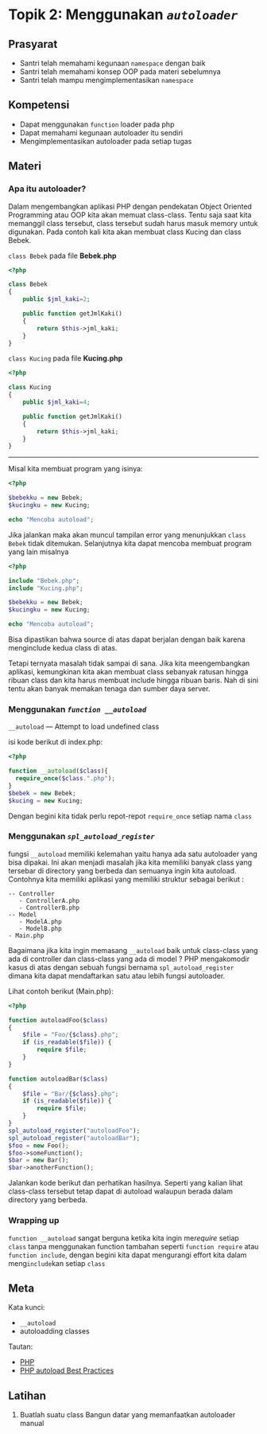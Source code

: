 # Topik 2: Menggunakan *`autoloader`*

## Prasyarat
- Santri telah memahami kegunaan `namespace` dengan baik
- Santri telah memahami konsep OOP pada materi sebelumnya
- Santri telah mampu mengimplementasikan `namespace`

## Kompetensi
- Dapat menggunakan `function` loader pada php
- Dapat memahami kegunaan autoloader itu sendiri
- Mengimplementasikan autoloader pada setiap tugas

## Materi

### Apa itu autoloader?

Dalam mengembangkan aplikasi PHP dengan pendekatan Object Oriented Programming atau OOP kita akan memuat class-class.
Tentu saja saat kita memanggil class tersebut, class tersebut sudah harus masuk memory untuk digunakan.
Pada contoh kali kita akan membuat class Kucing dan class Bebek.

`class Bebek` pada file **Bebek.php**

```php
<?php

class Bebek
{
    public $jml_kaki=2;

    public function getJmlKaki()
    {
        return $this->jml_kaki;
    }
}
```

`class Kucing` pada file **Kucing.php**

```php
<?php

class Kucing
{
    public $jml_kaki=4;

    public function getJmlKaki()
    {
        return $this->jml_kaki;
    }
}
```
---

Misal kita membuat program yang isinya:
```php
<?php

$bebekku = new Bebek;
$kucingku = new Kucing;

echo "Mencoba autoload";
```

Jika jalankan maka akan muncul tampilan error yang menunjukkan `class Bebek` tidak ditemukan.
Selanjutnya kita dapat mencoba membuat program yang lain misalnya

```php
<?php

include "Bebek.php";
include "Kucing.php";

$bebekku = new Bebek;
$kucingku = new Kucing;

echo "Mencoba autoload";
```

Bisa dipastikan bahwa source di atas dapat berjalan dengan baik karena menginclude kedua class di atas.

Tetapi ternyata masalah tidak sampai di sana.
Jika kita meengembangkan aplikasi, kemungkinan kita akan membuat class sebanyak ratusan hingga ribuan class dan kita harus membuat include hingga ribuan baris.
Nah di sini tentu akan banyak memakan tenaga dan sumber daya server.

### Menggunakan *`function __autoload`*

`__autoload` — Attempt to load undefined class

isi kode berikut di index.php:

```php
<?php

function __autoload($class){
  require_once($class.".php");
}
$bebek = new Bebek;
$kucing = new Kucing;

```

Dengan begini kita tidak perlu repot-repot `require_once` setiap nama `class`

### Menggunakan *`spl_autoload_register`*

fungsi `__autoload` memiliki kelemahan yaitu hanya ada satu autoloader yang bisa dipakai.
Ini akan menjadi masalah jika kita memiliki banyak class yang tersebar di directory yang berbeda dan semuanya ingin kita autoload.
Contohnya kita memiliki aplikasi yang memiliki struktur sebagai berikut :

```
-- Controller
   - ControllerA.php
   - ControllerB.php
-- Model
   - ModelA.php
   - ModelB.php
- Main.php
```


Bagaimana jika kita ingin memasang `__autoload` baik untuk class-class yang ada di controller dan class-class yang ada di model ? PHP mengakomodir kasus di atas dengan sebuah fungsi bernama `spl_autoload_register` dimana kita dapat mendaftarkan satu atau lebih fungsi autoloader.

Lihat contoh berikut (Main.php):

```php
<?php

function autoloadFoo($class)
{
    $file = "Foo/{$class}.php";
    if (is_readable($file)) {
        require $file;
    }
}

function autoloadBar($class)
{
    $file = "Bar/{$class}.php";
    if (is_readable($file)) {
        require $file;
    }
}
spl_autoload_register("autoloadFoo");
spl_autoload_register("autoloadBar");
$foo = new Foo();
$foo->someFunction();
$bar = new Bar();
$bar->anotherFunction();
```

Jalankan kode berikut dan perhatikan hasilnya.
Seperti yang kalian lihat class-class tersebut tetap dapat di autoload walaupun berada dalam directory yang berbeda.

### Wrapping up
`function __autoload` sangat berguna ketika kita ingin me*require* setiap
`class` tanpa menggunakan function tambahan seperti `function require` atau
`function include`, dengan begini kita dapat mengurangi effort kita dalam
meng`include`kan setiap `class`

## Meta

Kata kunci:
- `__autoload`
- autoloadding classes

Tautan:
- [PHP](http://php.net)
- [PHP autoload Best  Practices](http://ditio.net/2008/11/13/php-autoload-best-practices/)

## Latihan
1. Buatlah suatu class Bangun datar yang memanfaatkan autoloader manual